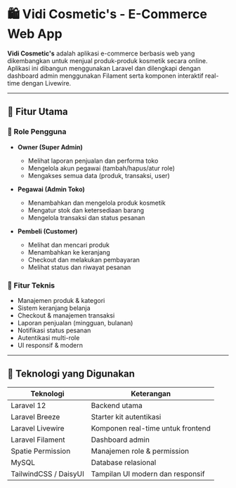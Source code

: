
# 🛍️ Vidi Cosmetic's - E-Commerce Web App

**Vidi Cosmetic's** adalah aplikasi e-commerce berbasis web yang dikembangkan untuk menjual produk-produk kosmetik secara online. Aplikasi ini dibangun menggunakan Laravel dan dilengkapi dengan dashboard admin menggunakan Filament serta komponen interaktif real-time dengan Livewire.

---

## 📌 Fitur Utama

### 👥 Role Pengguna

- **Owner (Super Admin)**

  - Melihat laporan penjualan dan performa toko
  - Mengelola akun pegawai (tambah/hapus/atur role)
  - Mengakses semua data (produk, transaksi, user)
- **Pegawai (Admin Toko)**

  - Menambahkan dan mengelola produk kosmetik
  - Mengatur stok dan ketersediaan barang
  - Mengelola transaksi dan status pesanan
- **Pembeli (Customer)**

  - Melihat dan mencari produk
  - Menambahkan ke keranjang
  - Checkout dan melakukan pembayaran
  - Melihat status dan riwayat pesanan

### 🔧 Fitur Teknis

- Manajemen produk & kategori
- Sistem keranjang belanja
- Checkout & manajemen transaksi
- Laporan penjualan (mingguan, bulanan)
- Notifikasi status pesanan
- Autentikasi multi-role
- UI responsif & modern

---

## 🧰 Teknologi yang Digunakan

| Teknologi             | Keterangan                        |
| --------------------- | --------------------------------- |
| Laravel 12            | Backend utama                     |
| Laravel Breeze        | Starter kit autentikasi           |
| Laravel Livewire      | Komponen real-time untuk frontend |
| Laravel Filament      | Dashboard admin                   |
| Spatie Permission     | Manajemen role & permission       |
| MySQL                 | Database relasional               |
| TailwindCSS / DaisyUI | Tampilan UI modern dan responsif  |
